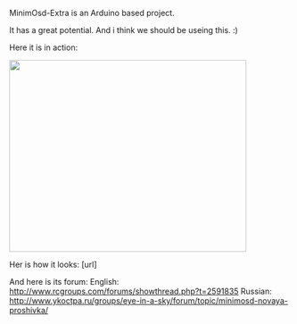 MinimOsd-Extra is an Arduino based project. 

It has a great potential. And i think we should be useing this. :)

Here it is in action:

<a href='http://www.youtube.com/watch?feature=player_embedded&v=M8ei-0-mvDE' target='_blank'><img src='http://img.youtube.com/vi/M8ei-0-mvDE/0.jpg' width='425' height=344 /></a>


Her is how it looks:
[url]

And here is its forum: 
English: http://www.rcgroups.com/forums/showthread.php?t=2591835
Russian: http://www.ykoctpa.ru/groups/eye-in-a-sky/forum/topic/minimosd-novaya-proshivka/

